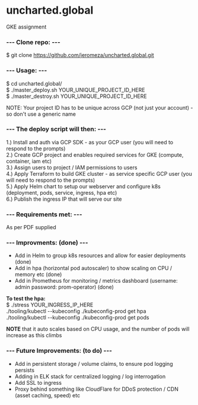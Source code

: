 # uncharted.global
GKE assignment

### **--- Clone repo: ---**  
$ git clone https://github.com/jeromeza/uncharted.global.git   
  
### **--- Usage: ---**       
$ cd uncharted.global/   
$ ./master_deploy.sh YOUR_UNIQUE_PROJECT_ID_HERE   
$ ./master_destroy.sh YOUR_UNIQUE_PROJECT_ID_HERE   
  
NOTE: Your project ID has to be unique across GCP (not just your account) - so don't use a generic name  
  
### **--- The deploy script will then: ---**      
1.) Install and auth via GCP SDK - as your GCP user (you will need to respond to the prompts)  
2.) Create GCP project and enables required services for GKE (compute, container, iam etc)  
3.) Assign users to project / IAM permissions to users   
4.) Apply Terraform to build GKE cluster - as service specific GCP user (you will need to respond to the prompts)  
5.) Apply Helm chart to setup our webserver and configure k8s (deployment, pods, service, ingress, hpa etc)  
6.) Publish the ingress IP that will serve our site  

### **--- Requirements met: ---**     
As per PDF supplied

### **--- Improvments: (done) ---**       
- Add in Helm to group k8s resources and allow for easier deployments (done)
- Add in hpa (horizontal pod autoscaler) to show scaling on CPU / memory etc (done)
- Add in Prometheus for monitoring / metrics dashboard (username: admin password: prom-operator) (done) 

**To test the hpa:**  
$ ./stress YOUR_INGRESS_IP_HERE  
./tooling/kubectl --kubeconfig ./kubeconfig-prod get hpa  
./tooling/kubectl --kubeconfig ./kubeconfig-prod get pods  

**NOTE** that it auto scales based on CPU usage, and the number of pods will increase as this climbs

### **--- Future Improvements: (to do) ---**    
- Add in persistent storage / volume claims, to ensure pod logging persists
- Adding in ELK stack for centralized logging / log interrogation
- Add SSL to ingress
- Proxy behind something like CloudFlare for DDoS protection / CDN (asset caching, speed) etc
